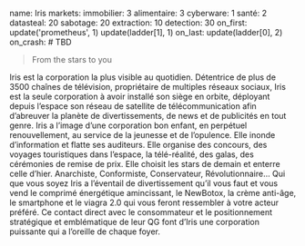 name: Iris
markets:
    immobilier: 3
    alimentaire: 3
    cyberware: 1
    santé: 2
datasteal: 20
sabotage: 20
extraction: 10
detection: 30
on_first:
    update('prometheus', 1)
    update(ladder[1], 1)
on_last:
    update(ladder[0], 2)
on_crash:
    # TBD

> From the stars to you

Iris est la corporation la plus visible au quotidien. Détentrice de plus de 3500 chaînes de télévision, propriétaire de multiples réseaux sociaux, Iris est la seule corporation à avoir installé son siège en orbite, déployant depuis l’espace son réseau de satellite de télécommunication afin d’abreuver la planète de divertissements, de news et de publicités en tout genre. Iris a l’image d’une corporation bon enfant, en perpétuel renouvellement, au service de la jeunesse et de l’opulence. Elle inonde d’information et flatte ses auditeurs. Elle organise des concours, des voyages touristiques dans l’espace, la télé-réalité, des galas, des cérémonies de remise de prix. Elle choisit les stars de demain et enterre celle d’hier. Anarchiste, Conformiste, Conservateur, Révolutionnaire… Qui que vous soyez Iris a l’éventail de divertissement qu’il vous faut et vous vend le comprimé énergétique amincissant, le NewBotox, la crème anti-âge, le smartphone et le viagra 2.0 qui vous feront ressembler à votre acteur préféré. Ce contact direct avec le consommateur et le positionnement stratégique et emblématique de leur QG font d’Iris une corporation puissante qui a l’oreille de chaque foyer.

